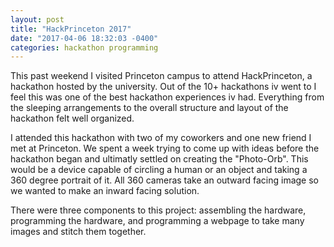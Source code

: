 ```yaml
---
layout: post
title: "HackPrinceton 2017"
date: "2017-04-06 18:32:03 -0400"
categories: hackathon programming 
---
```


This past weekend I visited Princeton campus to attend HackPrinceton, a hackathon hosted by the university.
Out of the 10+ hackathons iv went to I feel this was one of the best hackathon experiences iv had. 
Everything from the sleeping arrangements to the overall structure and layout of the hackathon felt well organized.

I attended this hackathon with two of my coworkers and one new friend I met at Princeton. We spent a week trying to
come up with ideas before the hackathon began and ultimatly settled on creating the "Photo-Orb". This would be a device
capable of circling a human or an object and taking a 360 degree portrait of it. All 360 cameras take an outward facing 
image so we wanted to make an inward facing solution. 

There were three components to this project: assembling the hardware, programming the hardware,
and programming a webpage to take many images and stitch them together.

